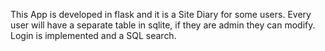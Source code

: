 This App is developed in flask and it is a Site Diary for some users. Every user will have a separate table in sqlite, if they are admin they can modify. Login is implemented and a SQL search.

